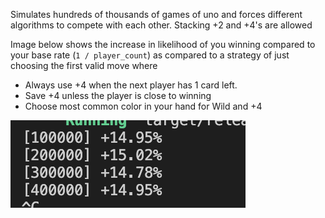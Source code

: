 Simulates hundreds of thousands of games of uno and forces different algorithms to compete with each other.
Stacking +2 and +4's are allowed


Image below shows the increase in likelihood of you winning compared to your base rate (`1 / player_count`) as compared to a strategy of just choosing the first valid move where
- Always use +4 when the next player has 1 card left.
- Save +4 unless the player is close to winning
- Choose most common color in your hand for Wild and +4

![image](image.png)